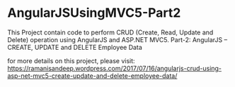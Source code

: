# AngularJSUsingMVC5-Part2
This Project contain code to perform CRUD (Create, Read, Update and Delete) operation using AngularJS and ASP.NET MVC5.  Part-2: AngularJS – CREATE, UPDATE and DELETE Employee Data 

for more details on this project, please visit:
https://ramanisandeep.wordpress.com/2017/07/16/angularjs-crud-using-asp-net-mvc5-create-update-and-delete-employee-data/
